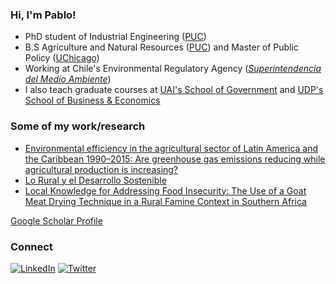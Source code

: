 ### Hi, I'm Pablo!
- PhD student of Industrial Engineering ([PUC](https://www.uc.cl/))
- B.S Agriculture and Natural Resources ([PUC](https://www.uc.cl/)) and Master of Public Policy ([UChicago](https://harris.uchicago.edu/))
- Working at Chile's Environmental Regulatory Agency ([*Superintendencia del Medio Ambiente*](https://portal.sma.gob.cl/))
- I also teach graduate courses at [UAI's School of Government](https://gobierno.uai.cl/profesor-externo-uai/pablo-aguirre/) and [UDP's School of Business & Economics](https://postgradosfee.udp.cl/personas/pablo-aguirre/)

### Some of my work/research
- [Environmental efficiency in the agricultural sector of Latin America and the Caribbean 1990–2015: Are greenhouse gas emissions reducing while agricultural production is increasing?](https://www.sciencedirect.com/science/article/abs/pii/S1470160X19301608)
- [Lo Rural y el Desarrollo Sostenible](http://www.fao.org/3/ca4704es/ca4704es.pdf)
- [Local Knowledge for Addressing Food Insecurity: The Use of a Goat Meat Drying Technique in a Rural Famine Context in Southern Africa](https://www.ncbi.nlm.nih.gov/pmc/articles/PMC6826486/)

[Google Scholar Profile](https://scholar.google.com/citations?user=wRlW5koAAAAJ&hl=es)

### Connect
<a href="https://www.linkedin.com/in/pjaguirreh/"><img src="https://img.shields.io/badge/LinkedIn--_.svg?style=social&logo=linkedin" alt="LinkedIn"></a> <a href="https://twitter.com/PAguirreH"><img src="https://img.shields.io/twitter/follow/PAguirreH?label=Twitter&style=social" alt="Twitter"></a>

